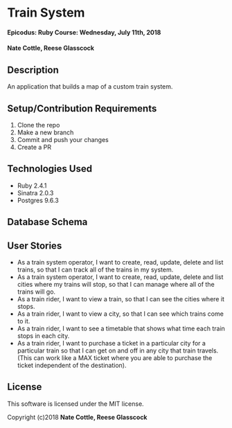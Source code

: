 # Train System

#### Epicodus: Ruby Course: Wednesday, July 11th, 2018

#### Nate Cottle, Reese Glasscock

## Description

An application that builds a map of a custom train system.

## Setup/Contribution Requirements

1. Clone the repo
1. Make a new branch
1. Commit and push your changes
1. Create a PR

## Technologies Used

* Ruby 2.4.1
* Sinatra 2.0.3
* Postgres 9.6.3

## Database Schema


## User Stories
* As a train system operator, I want to create, read, update, delete and list trains, so that I can track all of the trains in my system.
* As a train system operator, I want to create, read, update, delete and list cities where my trains will stop, so that I can manage where all of the trains will go.
* As a train rider, I want to view a train, so that I can see the cities where it stops.
* As a train rider, I want to view a city, so that I can see which trains come to it.
* As a train rider, I want to see a timetable that shows what time each train stops in each city.
* As a train rider, I want to purchase a ticket in a particular city for a particular train so that I can get on and off in any city that train travels. (This can work like a MAX ticket where you are able to purchase the ticket independent of the destination).

## License

This software is licensed under the MIT license.

Copyright (c)2018 **Nate Cottle, Reese Glasscock**
